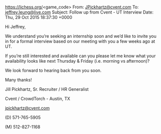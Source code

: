 https://lichess.org/<game_code>
From: JPickhartz@cvent.com
To: jeffrey.leung@live.com
Subject: Follow up from Cvent - UT Interview
Date: Thu, 29 Oct 2015 18:37:30 +0000

Hi Jeffrey,

 

We understand you’re seeking an internship soon and we’d like to invite you in for a formal interview based on our meeting with you a few weeks ago at UT.

 

If you’re still interested and available can you please let me know what your availability looks like next Thursday & Friday (i.e. morning vs afternoon)?

 

We look forward to hearing back from you soon.

 

Many thanks!

 

Jill Pickhartz, Sr. Recruiter / HR Generalist

Cvent / CrowdTorch - Austin, TX

jpickhartz@cvent.com

(D) 571-765-5905

(M) 512-827-1168

 
